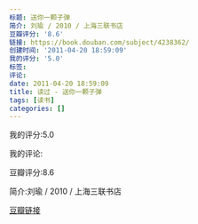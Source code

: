 ```yaml
---
标题: 送你一颗子弹
简介: 刘瑜 / 2010 / 上海三联书店
豆瓣评分: '8.6'
链接: https://book.douban.com/subject/4238362/
创建时间: '2011-04-20 18:59:09'
我的评分: '5.0'
标签:
评论:
date: 2011-04-20 18:59:09
title: 读过 - 送你一颗子弹
tags: [读书]
categories: []
---
```


我的评分:5.0

我的评论:

豆瓣评分:8.6

简介:刘瑜 / 2010 / 上海三联书店

[豆瓣链接](https://book.douban.com/subject/4238362/)

